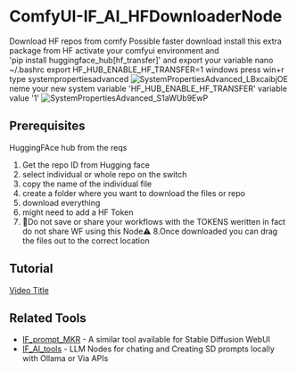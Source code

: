 # ComfyUI-IF_AI_HFDownloaderNode
Download HF repos from comfy 
Possible faster download install this extra package from HF
activate your comfyui environment and  
'pip install huggingface_hub[hf_transfer]'
and export your variable
nano ~/.bashrc
export HF_HUB_ENABLE_HF_TRANSFER=1
windows press win+r type systempropertiesadvanced
![SystemPropertiesAdvanced_LBxcaibjOE](https://github.com/if-ai/ComfyUI-IF_AI_HFDownloaderNode/assets/21185218/d6177287-3cb7-42bf-b216-14acb91fb3e1)
neme your new system variable 'HF_HUB_ENABLE_HF_TRANSFER'
variable value '1'
![SystemPropertiesAdvanced_S1aWUb9EwP](https://github.com/if-ai/ComfyUI-IF_AI_HFDownloaderNode/assets/21185218/129ba069-928e-40f5-b44f-80f5579fb6da)



## Prerequisites
HuggingFAce hub from the reqs

1. Get the repo ID from Hugging face
2. select individual or whole repo on the switch
3. copy the name of the individual file
4. create a folder where you want to download the files or repo
5. download everything
6. might need to add a HF Token
7. 🚨Do not save or share your workflows with the TOKENS weritten
   in fact do not share WF using this Node⚠️
8.Once downloaded you can drag the files out to the correct location 

## Tutorial 
[Video Title](https://youtu.be/0KWy3xiPado)


## Related Tools
- [IF_prompt_MKR](https://github.com/if-ai/IF_prompt_MKR) - A similar tool available for Stable Diffusion WebUI
- [IF_AI_tools](https://github.com/if-ai/ComfyUI-IF_AI_tools) - LLM Nodes for chating and Creating SD prompts locally with Ollama or Via APIs
